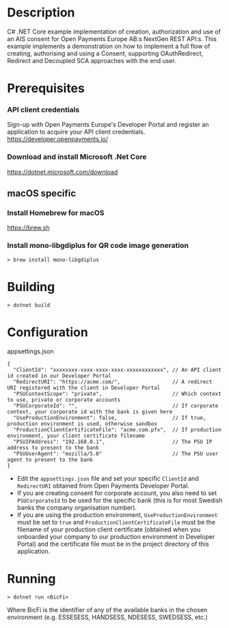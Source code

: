 # Description 
C# .NET Core example implementation of creation, authorization and use of an AIS
consent for Open Payments Europe AB:s NextGen REST API:s. 
This example implements a demonstration on how to implement a full flow of creating, authorising and using a Consent, supporting OAuthRedirect, Redirect and Decoupled SCA approaches with the end user.

# Prerequisites

### API client credentials
Sign-up with Open Payments Europe's Developer Portal and register an application to acquire your API client credentials.
https://developer.openpayments.io/

### Download and install Microsoft .Net Core 
https://dotnet.microsoft.com/download

## macOS specific
### Install Homebrew for macOS
https://brew.sh

### Install mono-libgdiplus for QR code image generation
```
> brew install mono-libgdiplus
```

# Building
```
> dotnet build
```

# Configuration
appsettings.json
```json5
{
  "ClientId": "xxxxxxxx-xxxx-xxxx-xxxx-xxxxxxxxxxxx", // An API client id created in our Developer Portal
  "RedirectURI": "https://acme.com/",                 // A redirect URI registered with the client in Developer Portal
  "PSUContextScope": "private",                       // Which context to use, private or corporate accounts
  "PSUCorporateId": "",                               // If corporate context, your corporate id with the bank is given here
  "UseProductionEnvironment": false,                  // If true, production environment is used, otherwise sandbox
  "ProductionClientCertificateFile": "acme.com.pfx",  // If production environment, your client certificate filename
  "PSUIPAddress": "192.168.0.1",                      // The PSU IP address to present to the bank
  "PSUUserAgent": "mozilla/5.0"                       // The PSU user agent to present to the bank
}
```
* Edit the `appsettings.json` file and set your specific `ClientId` and `RedirectURI` obtained from Open Payments Developer Portal.
* If you are creating consent for corporate account, you also need to set `PSUCorporateId` to be used for the specific bank (this is for most Swedish banks the company organisation number). 
* If you are using the production environment, `UseProductionEnvironment` must be set to `true` and `ProductionClientCertificateFile` must be the filename of your production client certificate (obtained when you onboarded your company to our production environment in Developer Portal) and the certificate file must be in the project directory of this application.

# Running
```
> dotnet run <BicFi>
```
Where BicFi is the identifier of any of the available banks in the chosen environment (e.g. ESSESESS, HANDSESS, NDESESS, SWEDSESS, etc.)

